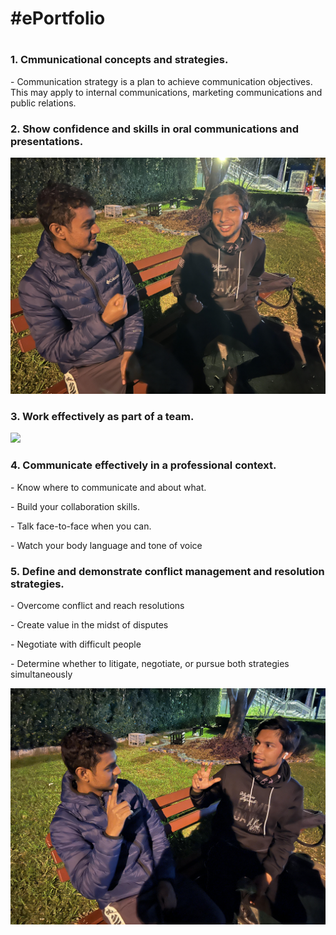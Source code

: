 <html>
   <head>
     <h1> #ePortfolio <h1>
  </head>
  <body>
   <h3>1. Cmmunicational concepts and strategies.</h3>
    - Communication strategy is a plan to achieve communication objectives. This may apply to internal communications, marketing communications and public relations.
   <h3> 2. Show confidence and skills in oral communications and presentations.</h3>
     <img src="2.jpg">
   <h3>3. Work effectively as part of a team.</h3>
     <img src="link">
   <h3>4. Communicate effectively in a professional context.</h3>
    <p> - Know where to communicate and about what.<p>
    <p> - Build your collaboration skills. <p>
     <p>- Talk face-to-face when you can.<p>
     - Watch your body language and tone of voice
   <h3>5. Define and demonstrate conflict management and resolution strategies.</h3>
     <p>- Overcome conflict and reach resolutions<p>
     <p>- Create value in the midst of disputes<p>
     <p>- Negotiate with difficult people<p>
     <p>- Determine whether to litigate, negotiate, or pursue both strategies simultaneously<p>
     <img src="5.jpg">
   </body>
   </html>

